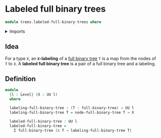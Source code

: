 # Labeled full binary trees

```agda
module trees.labeled-full-binary-trees where
```

<details><summary>Imports</summary>

```agda
open import foundation.dependent-pair-types
open import foundation.universe-levels

open import trees.full-binary-trees
```

</details>

## Idea

For a type `X`, an **`X`-labeling** of a
[full binary tree](trees.full-binary-trees.md) `T` is a map from the nodes of
`T` to `X`. A **labeled full binary tree** is a pair of a full binary tree and a
labeling.

## Definition

```agda
module _
  {l : Level} (X : UU l)
  where

  labeling-full-binary-tree : (T : full-binary-tree) → UU l
  labeling-full-binary-tree T = node-full-binary-tree T → X

  labeled-full-binary-tree : UU l
  labeled-full-binary-tree =
    Σ full-binary-tree (λ T → labeling-full-binary-tree T)
```
